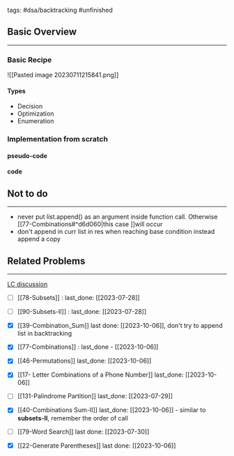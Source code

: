 tags: #dsa/backtracking #unfinished 


## Basic Overview
---
### Basic Recipe
![[Pasted image 20230711215841.png]]

#### Types
- Decision
- Optimization
- Enumeration

### Implementation from scratch
#### pseudo-code
#### code
## Not to do
---
- never put list.append() as an argument inside function call. Otherwise [[77-Combinations#^d6d060|this case ]]will occur
- don't append in curr list in res when reaching base condition instead append a copy 

## Related Problems
---
[LC discussion](https://leetcode.com/problems/permutations/solutions/18239/A-general-approach-to-backtracking-questions-in-Java-(Subsets-Permutations-Combination-Sum-Palindrome-Partioning)/)

- [ ] [[78-Subsets]] : last_done: [[2023-07-28]]
- [ ] [[90-Subsets-II]] : last_done: [[2023-07-28]]
- [x] [[39-Combination_Sum]] last done: [[2023-10-06]], don't try to append list in backtracking
- [x] [[77-Combinations]] : last_done - [[2023-10-06]]
- [x] [[46-Permutations]] last_done: [[2023-10-06]]
- [x] [[17- Letter Combinations of a Phone Number]] last_done: [[2023-10-06]]
- [ ] [[131-Palindrome Partition]] last_done: [[2023-07-29]]
- [x] [[40-Combinations Sum-II]] last_done: [[2023-10-06]] - similar to **subsets-II**, remember the order of call
- [ ] [[79-Word Search]] last done: [[2023-07-30]]
- [x] [[22-Generate Parentheses]] last done: [[2023-10-06]]


